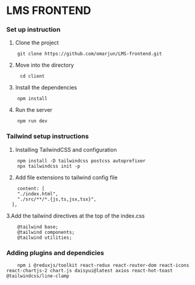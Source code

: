  # LMS FRONTEND

### Set up instruction

1.  Clone the project
```
    git clone https://github.com/omarjun/LMS-frontend.git
```

2. Move into the directory 
```
     cd client
```
3. Install the dependencies
```
    npm install
```
4. Run the server
```
    npm run dev
```

### Tailwind setup instructions


1. Installing TailwindCSS and configuration
```
    npm install -D tailwindcss postcss autoprefixer
    npx tailwindcss init -p
```

2. Add file extensions to tailwind config file

``` 
    content: [
    "./index.html",
    "./src/**/*.{js,ts,jsx,tsx}",
  ],
```
3.Add the tailwind directives at the top of the index.css
```
    @tailwind base;
    @tailwind components;
    @tailwind utilities;
```

### Adding plugins and dependicies

```
    npm i @reduxjs/toolkit react-redux react-router-dom react-icons react-chartjs-2 chart.js daisyui@latest axios react-hot-toast @tailwindcss/line-clamp
```
